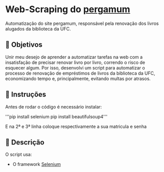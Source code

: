 # Web-Scraping do [pergamum](https://pergamum.ufc.br/pergamum/biblioteca_s/meu_pergamum/index.php)
Automatização do site pergamum, responsável pela renovação dos livros alugados da biblioteca da UFC.


## 🎯 Objetivos
Unir meu desejo de aprender a automatizar tarefas na web com a insatisfação de precisar renovar livro por livro, correndo o risco de esquecer algum. Por isso, desenvolvi um script para automatizar o processo de renovação de empréstimos de livros da biblioteca da UFC, economizando tempo e, principalmente, evitando multas por atrasos.

## 📖 Instruções
Antes de rodar o código é necessário instalar:

'''pip install selenium
pip install beautifulsoup4'''

E na 2ª e 3ª linha coloque respectivamente a sua matricula e senha


## 📝 Descrição
O script usa:
- O framework [Selenium](https://www.selenium.dev/)


